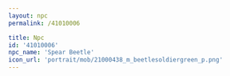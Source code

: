 ```yaml
---
layout: npc
permalink: /41010006

title: Npc
id: '41010006'
npc_name: 'Spear Beetle'
icon_url: 'portrait/mob/21000438_m_beetlesoldiergreen_p.png'
---
```

